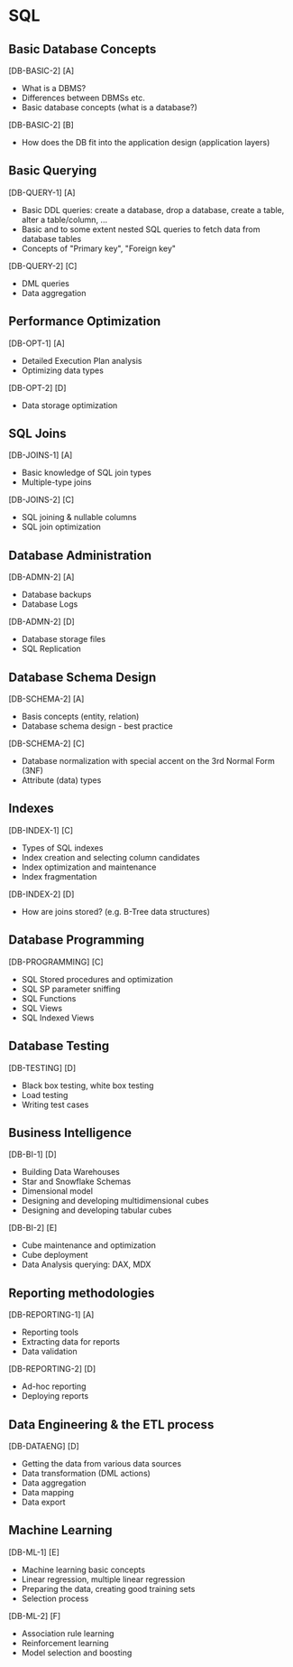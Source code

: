 # SQL

## Basic Database Concepts
 [DB-BASIC-2] [A]
- What is a DBMS?
- Differences between DBMSs etc.
- Basic database concepts (what is a database?)

 [DB-BASIC-2] [B]
 - How does the DB fit into the application design (application layers)

 ## Basic Querying 

 [DB-QUERY-1] [A]
- Basic DDL queries: create a database, drop a database, create a table, alter a table/column, ...
- Basic and to some extent nested SQL queries to fetch data from database tables
- Concepts of "Primary key", "Foreign key"

 [DB-QUERY-2] [C]
- DML queries
- Data aggregation

## Performance Optimization 
 [DB-OPT-1] [A]
- Detailed Execution Plan analysis
- Optimizing data types

 [DB-OPT-2] [D]
- Data storage optimization

## SQL Joins
 [DB-JOINS-1] [A]
- Basic knowledge of SQL join types
- Multiple-type joins
 
 [DB-JOINS-2] [C]
 - SQL joining & nullable columns
 - SQL join optimization

## Database Administration 
 [DB-ADMN-2] [A]
- Database backups
- Database Logs

 [DB-ADMN-2] [D]
 - Database storage files
 - SQL Replication

## Database Schema Design
 [DB-SCHEMA-2] [A]
- Basis concepts (entity, relation)
- Database schema design - best practice

 [DB-SCHEMA-2] [C]
- Database normalization with special accent on the 3rd Normal Form (3NF)
- Attribute (data) types

## Indexes 
 [DB-INDEX-1] [C]
- Types of SQL indexes
- Index creation and selecting column candidates
- Index optimization and maintenance
- Index fragmentation

 [DB-INDEX-2] [D]
- How are joins stored? (e.g. B-Tree data structures)

## Database Programming
 [DB-PROGRAMMING] [C]
- SQL Stored procedures and optimization
- SQL SP parameter sniffing
- SQL Functions
- SQL Views
- SQL Indexed Views

## Database Testing
 [DB-TESTING] [D]
- Black box testing, white box testing
- Load testing
- Writing test cases

## Business Intelligence
 [DB-BI-1] [D]
- Building Data Warehouses
- Star and Snowflake Schemas
- Dimensional model
- Designing and developing multidimensional cubes
- Designing and developing tabular cubes
 
 [DB-BI-2] [E]
- Cube maintenance and optimization
- Cube deployment
- Data Analysis querying: DAX, MDX

## Reporting methodologies
 [DB-REPORTING-1] [A]
- Reporting tools
- Extracting data for reports
- Data validation

 [DB-REPORTING-2] [D]
- Ad-hoc reporting
- Deploying reports

## Data Engineering & the ETL process 
 [DB-DATAENG] [D]
- Getting the data from various data sources
- Data transformation (DML actions)
- Data aggregation
- Data mapping
- Data export

## Machine Learning
 [DB-ML-1] [E]
- Machine learning basic concepts
- Linear regression, multiple linear regression
- Preparing the data, creating good training sets
- Selection process
 
 [DB-ML-2] [F]
- Association rule learning
- Reinforcement learning
- Model selection and boosting
